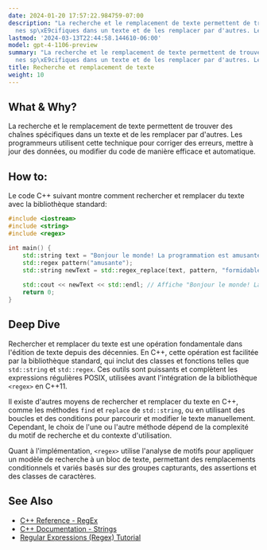 ```yaml
---
date: 2024-01-20 17:57:22.984759-07:00
description: "La recherche et le remplacement de texte permettent de trouver des cha\xEE\
  nes sp\xE9cifiques dans un texte et de les remplacer par d'autres. Les programmeurs\u2026"
lastmod: '2024-03-13T22:44:58.144610-06:00'
model: gpt-4-1106-preview
summary: "La recherche et le remplacement de texte permettent de trouver des cha\xEE\
  nes sp\xE9cifiques dans un texte et de les remplacer par d'autres. Les programmeurs\u2026"
title: Recherche et remplacement de texte
weight: 10
---
```


## What & Why?
La recherche et le remplacement de texte permettent de trouver des chaînes spécifiques dans un texte et de les remplacer par d'autres. Les programmeurs utilisent cette technique pour corriger des erreurs, mettre à jour des données, ou modifier du code de manière efficace et automatique.

## How to:
Le code C++ suivant montre comment rechercher et remplacer du texte avec la bibliothèque standard:

```C++
#include <iostream>
#include <string>
#include <regex>

int main() {
    std::string text = "Bonjour le monde! La programmation est amusante.";
    std::regex pattern("amusante");
    std::string newText = std::regex_replace(text, pattern, "formidable");
    
    std::cout << newText << std::endl; // Affiche "Bonjour le monde! La programmation est formidable."
    return 0;
}
```

## Deep Dive
Rechercher et remplacer du texte est une opération fondamentale dans l'édition de texte depuis des décennies. En C++, cette opération est facilitée par la bibliothèque standard, qui inclut des classes et fonctions telles que `std::string` et `std::regex`. Ces outils sont puissants et complètent les expressions régulières POSIX, utilisées avant l'intégration de la bibliothèque `<regex>` en C++11.

Il existe d'autres moyens de rechercher et remplacer du texte en C++, comme les méthodes `find` et `replace` de `std::string`, ou en utilisant des boucles et des conditions pour parcourir et modifier le texte manuellement. Cependant, le choix de l'une ou l'autre méthode dépend de la complexité du motif de recherche et du contexte d'utilisation.

Quant à l'implémentation, `<regex>` utilise l'analyse de motifs pour appliquer un modèle de recherche à un bloc de texte, permettant des remplacements conditionnels et variés basés sur des groupes capturants, des assertions et des classes de caractères.

## See Also
- [C++ Reference - RegEx](https://en.cppreference.com/w/cpp/regex)
- [C++ Documentation - Strings](http://www.cplusplus.com/reference/string/string/)
- [Regular Expressions (Regex) Tutorial](https://www.regular-expressions.info/tutorial.html)
